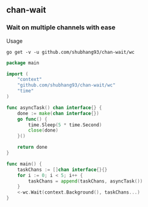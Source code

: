 ## chan-wait

### Wait on multiple channels with ease

Usage

```shell script
go get -v -u github.com/shubhang93/chan-wait/wc
```

```go
package main

import (
	"context"
	"github.com/shubhang93/chan-wait/wc"
	"time"
)

func asyncTask() chan interface{} {
	done := make(chan interface{})
	go func() {
		time.Sleep(5 * time.Second)
		close(done)
	}()

	return done
}

func main() {
	taskChans := []chan interface{}{}
	for i := 0; i < 5; i++ {
		taskChans = append(taskChans, asyncTask())
	}
	<-wc.Wait(context.Background(), taskChans...)
}
```

